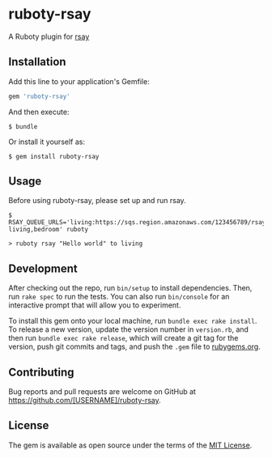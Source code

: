 # ruboty-rsay

A Ruboty plugin for [rsay](https://github.com/ryotarai/rsay)

## Installation

Add this line to your application's Gemfile:

```ruby
gem 'ruboty-rsay'
```

And then execute:

    $ bundle

Or install it yourself as:

    $ gem install ruboty-rsay

## Usage

Before using ruboty-rsay, please set up and run rsay.

```
$ RSAY_QUEUE_URLS='living:https://sqs.region.amazonaws.com/123456789/rsay-living,bedroom' ruboty
```

```
> ruboty rsay "Hello world" to living
```

## Development

After checking out the repo, run `bin/setup` to install dependencies. Then, run `rake spec` to run the tests. You can also run `bin/console` for an interactive prompt that will allow you to experiment.

To install this gem onto your local machine, run `bundle exec rake install`. To release a new version, update the version number in `version.rb`, and then run `bundle exec rake release`, which will create a git tag for the version, push git commits and tags, and push the `.gem` file to [rubygems.org](https://rubygems.org).

## Contributing

Bug reports and pull requests are welcome on GitHub at https://github.com/[USERNAME]/ruboty-rsay.


## License

The gem is available as open source under the terms of the [MIT License](http://opensource.org/licenses/MIT).
